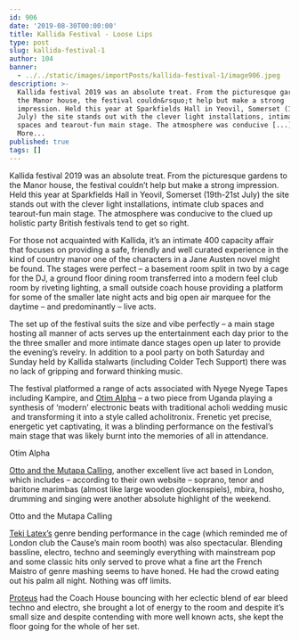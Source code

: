 ```yaml
---
id: 906
date: '2019-08-30T00:00:00'
title: Kallida Festival - Loose Lips
type: post
slug: kallida-festival-1
author: 104
banner:
  - ../../static/images/importPosts/kallida-festival-1/image906.jpeg
description: >-
  Kallida festival 2019 was an absolute treat. From the picturesque gardens to
  the Manor house, the festival couldn&rsquo;t help but make a strong
  impression. Held this year at Sparkfields Hall in Yeovil, Somerset (19th-21st
  July) the site stands out with the clever light installations, intimate club
  spaces and tearout-fun main stage. The atmosphere was conducive [...]Read
  More...
published: true
tags: []
---
```

Kallida festival 2019 was an absolute treat. From the picturesque gardens to the Manor house, the festival couldn’t help but make a strong impression. Held this year at Sparkfields Hall in Yeovil, Somerset (19th-21st July) the site stands out with the clever light installations, intimate club spaces and tearout-fun main stage. The atmosphere was conducive to the clued up holistic party British festivals tend to get so right.

For those not acquainted with Kallida, it’s an intimate 400 capacity affair that focuses on providing a safe, friendly and well curated experience in the kind of country manor one of the characters in a Jane Austen novel might be found. The stages were perfect – a basement room split in two by a cage for the DJ, a ground floor dining room transferred into a modern feel club room by riveting lighting, a small outside coach house providing a platform for some of the smaller late night acts and big open air marquee for the daytime – and predominantly – live acts.

The set up of the festival suits the size and vibe perfectly – a main stage hosting all manner of acts serves up the entertainment each day prior to the the three smaller and more intimate dance stages open up later to provide the evening’s revelry. In addition to a pool party on both Saturday and Sunday held by Kallida stalwarts (including Colder Tech Support) there was no lack of gripping and forward thinking music.

The festival platformed a range of acts associated with Nyege Nyege Tapes including Kampire, and [Otim Alpha](https://earth-agency.com/artists/otim-alpha/) – a two piece from Uganda playing a synthesis of ‘modern’ electronic beats with traditional acholi wedding music  and transforming it into a style called acholitronix. Frenetic yet precise, energetic yet captivating, it was a blinding performance on the festival’s main stage that was likely burnt into the memories of all in attendance.

Otim Alpha

[Otto and the Mutapa Calling](https://www.ottogumaelius.com/band), another excellent live act based in London, which includes – according to their own website – soprano, tenor and baritone marimbas (almost like large wooden glockenspiels), mbira, hosho, drumming and singing were another absolute highlight of the weekend.

Otto and the Mutapa Calling

[Teki Latex’s](https://www.instagram.com/tekilatex/?hl=en) genre bending performance in the cage (which reminded me of London club the Cause’s main room booth) was also spectacular. Blending bassline, electro, techno and seemingly everything with mainstream pop and some classic hits only served to prove what a fine art the French Maistro of genre mashing seems to have honed. He had the crowd eating out his palm all night. Nothing was off limits.

[Proteus](https://www.facebook.com/proteuslondon/) had the Coach House bouncing with her eclectic blend of ear bleed techno and electro, she brought a lot of energy to the room and despite it’s small size and despite contending with more well known acts, she kept the floor going for the whole of her set.